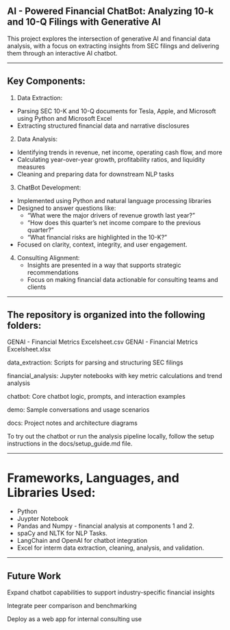 ## AI - Powered Financial ChatBot: Analyzing 10-k and 10-Q Filings with Generative AI

This project explores the intersection of generative AI and financial data analysis, with a focus on extracting insights from SEC filings and delivering them through an interactive AI chatbot.

---
## Key Components: 

1. Data Extraction:
  - Parsing SEC 10-K and 10-Q documents for Tesla, Apple, and Microsoft using Python and Microsoft Excel
  - Extracting structured financial data and narrative disclosures
2. Data Analysis:
  - Identifying trends in revenue, net income, operating cash flow, and more
  - Calculating year-over-year growth, profitability ratios, and liquidity measures
  - Cleaning and preparing data for downstream NLP tasks
3. ChatBot Development:
 - Implemented using Python and natural language processing libraries
 - Designed to answer questions like:
    - “What were the major drivers of revenue growth last year?”
    - “How does this quarter’s net income compare to the previous quarter?”
    - “What financial risks are highlighted in the 10-K?”
- Focused on clarity, context, integrity, and user engagement.

4. Consulting Alignment:
   - Insights are presented in a way that supports strategic recommendations
   - Focus on making financial data actionable for consulting teams and clients 


---
## The repository is organized into the following folders:

GENAI - Financial Metrics Excelsheet.csv
GENAI - Financial Metrics Excelsheet.xlsx

data_extraction: Scripts for parsing and structuring SEC filings

financial_analysis: Jupyter notebooks with key metric calculations and trend analysis

chatbot: Core chatbot logic, prompts, and interaction examples

demo: Sample conversations and usage scenarios

docs: Project notes and architecture diagrams

To try out the chatbot or run the analysis pipeline locally, follow the setup instructions in the docs/setup_guide.md file.

---

# Frameworks, Languages, and Libraries Used: 
- Python
- Juypter Notebook
- Pandas and Numpy - financial analysis at components 1 and 2.
- spaCy and NLTK for NLP Tasks.
- LangChain and OpenAI for chatbot integration
- Excel for interm data extraction, cleaning, analysis, and validation.


---
## Future Work
Expand chatbot capabilities to support industry-specific financial insights

Integrate peer comparison and benchmarking

Deploy as a web app for internal consulting use

